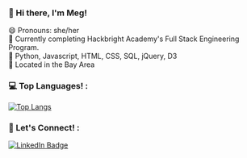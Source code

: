 ### 👋 Hi there, I'm Meg!

😄 Pronouns: she/her <br>
🔭 Currently completing Hackbright Academy's Full Stack Engineering Program. <br>
🌱 Python, Javascript, HTML, CSS, SQL, jQuery, D3<br>
📍 Located in the Bay Area<br>

<!--
**margaretreed/margaretreed** is a ✨ _special_ ✨ repository because its `README.md` (this file) appears on your GitHub profile.

Here are some ideas to get you started:

- 🔭 I’m currently working on ...
- 🌱 I’m currently learning ...
- 👯 I’m looking to collaborate on ...
- 🤔 I’m looking for help with ...
- 💬 Ask me about ...
- 📫 How to reach me: ...
- 😄 Pronouns: she/her
- ⚡ Fun fact: ...
-->

### 💻 Top Languages! :

[![Top Langs](https://github-readme-stats.vercel.app/api/top-langs/?username=margaretreed&layout=compact&theme=vision-friendly-dark)](https://github.com/anuraghazra/github-readme-stats)

### 💫 Let's Connect! :
<div id="badges">
  <a href="https://www.linkedin.com/in/margaret-reed/"><img src="https://img.shields.io/badge/LinkedIn-blue?style=for-the-badge&logo=linkedin&logoColor=white" alt="LinkedIn Badge"/></a>
</div>
